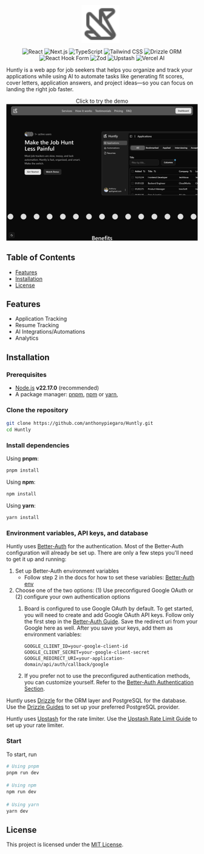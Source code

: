 <div align="center">
   <img src="public/origami.svg" alt="Huntly Icon" width="100" style="vertical-align:middle;margin-right:8px"/>
</div>

<div align="center" >

![React](https://img.shields.io/github/package-json/dependency-version/anthonypiegaro/Huntly/react)
![Next.js](https://img.shields.io/github/package-json/dependency-version/anthonypiegaro/Huntly/next?color=rgb(0,0,0))
![TypeScript](https://img.shields.io/github/package-json/dependency-version/anthonypiegaro/Huntly/dev/typescript)
![Tailwind CSS](https://img.shields.io/github/package-json/dependency-version/anthonypiegaro/Huntly/dev/tailwindcss)
![Drizzle ORM](https://img.shields.io/github/package-json/dependency-version/anthonypiegaro/Huntly/drizzle-orm?color=4bb74b)
![React Hook Form](https://img.shields.io/github/package-json/dependency-version/anthonypiegaro/Huntly/react-hook-form?color=ff69b4)
![Zod](https://img.shields.io/github/package-json/dependency-version/anthonypiegaro/Huntly/zod?color=blueviolet)
![Upstash](https://img.shields.io/github/package-json/dependency-version/anthonypiegaro/Huntly/@upstash/redis?color=00E9A3)
![Vercel AI](https://img.shields.io/github/package-json/dependency-version/anthonypiegaro/Huntly/ai?color=000)

</div>

Huntly is a web app for job seekers that helps you organize and track your applications while using AI to automate tasks like generating fit scores, cover letters, application answers, and project ideas—so you can focus on landing the right job faster.

<div align="center">
Click to try the demo
</div>

<div align="center">
  <a href="https://huntly-ebon.vercel.app/">
    <img 
      src="landing-page.png" 
      alt="Demo"
    />
  </a>
</div>


## Table of Contents
- [Features](#features)
- [Installation](#installation)
- [License](#license)

## Features
- Application Tracking
- Resume Tracking
- AI Integrations/Automations
- Analytics

## Installation

### Prerequisites

- [Node.js](https://nodejs.org/) **v22.17.0** (recommended)
- A package manager: [pnpm](https://pnpm.io/), [npm](https://www.npmjs.com/) or [yarn](https://yarnpkg.com/),

### Clone the repository

```bash
git clone https://github.com/anthonypiegaro/Huntly.git
cd Huntly
```

### Install dependencies

Using **pnpm**:
```bash
pnpm install
```

Using **npm**:
```bash
npm install
```

Using **yarn**:
```bash
yarn install
```

### Environment variables, API keys, and database
Huntly uses [Better-Auth](https://www.better-auth.com/) for the authentication. Most of the Better-Auth configuration will already be set up. There are only a few steps you'll need to get it up and running:

1. Set up Better-Auth environment variables
    - Follow step 2 in the docs for how to set these variables: [Better-Auth env](https://www.better-auth.com/docs/installation#set-environment-variables)
2. Choose one of the two options: (1) Use preconfigured Google OAuth or (2) configure your own authentication options
    1. Board is configured to use Google OAuth by default. To get started, you will need to create and add Google OAuth API keys. Follow only the first step in the [Better-Auth Guide](https://www.better-auth.com/docs/authentication/google#get-your-google-credentials). Save the redirect uri from your Google here as well. After you save your keys, add them as environment variables:

        ```
        GOOGLE_CLIENT_ID=your-google-client-id
        GOOGLE_CLIENT_SECRET=your-google-client-secret
        GOOGLE_REDIRECT_URI=your-application-domain/api/auth/callback/google
        ```

    2. If you prefer not to use the preconfigured authentication methods, you can customize yourself. Refer to the [Better-Auth Authentication Section](https://www.better-auth.com/docs/authentication/email-password).

Huntly uses [Drizzle](https://orm.drizzle.team/docs/overview) for the ORM layer and PostgreSQL for the database. Use the [Drizzle Guides](https://orm.drizzle.team/docs/get-started) to set up your preferred PostgreSQL provider.

Huntly uses [Upstash](https://upstash.com/) for the rate limiter. Use the [Upstash Rate Limit Guide](https://upstash.com/docs/redis/sdks/ratelimit-ts/overview) to set up your rate limiter. 

### Start
To start, run
```bash
# Using pnpm
pnpm run dev

# Using npm
npm run dev

# Using yarn
yarn dev
```

## License
This project is licensed under the [MIT License](LICENSE).